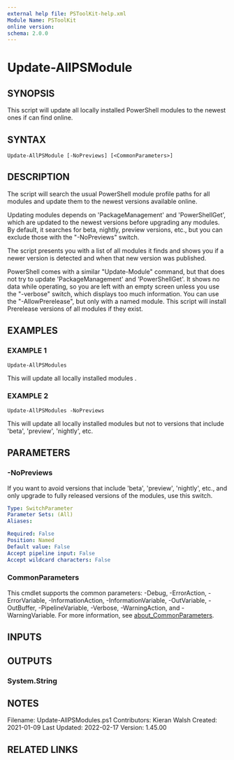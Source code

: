 ```yaml
---
external help file: PSToolKit-help.xml
Module Name: PSToolKit
online version:
schema: 2.0.0
---
```


# Update-AllPSModule

## SYNOPSIS
This script will update all locally installed PowerShell modules to the newest ones if can find online.

## SYNTAX

```
Update-AllPSModule [-NoPreviews] [<CommonParameters>]
```

## DESCRIPTION
The script will search the usual PowerShell module profile paths for all modules and update them to the newest versions available online.

Updating modules depends on 'PackageManagement' and 'PowerShellGet', which are updated to the newest versions before upgrading any modules.
By default, it searches for beta, nightly, preview versions, etc., but you can exclude those with the "-NoPreviews" switch.

The script presents you with a list of all modules it finds and shows you if a newer version is detected and when that new version was published.

PowerShell comes with a similar "Update-Module" command, but that does not try to update 'PackageManagement' and 'PowerShellGet'.
It shows no data while operating, so you are left with an empty screen unless you use the "-verbose" switch, which displays too much information.
You can use the "-AllowPrerelease", but only with a named module.
This script will install Prerelease versions of all modules if they exist.

## EXAMPLES

### EXAMPLE 1
```
Update-AllPSModules
```

This will update all locally installed modules .

### EXAMPLE 2
```
Update-AllPSModules -NoPreviews
```

This will update all locally installed modules but not to versions that include 'beta', 'preview', 'nightly', etc.

## PARAMETERS

### -NoPreviews
If you want to avoid versions that include 'beta', 'preview', 'nightly', etc.,  and only upgrade to fully released versions of the modules, use this switch.

```yaml
Type: SwitchParameter
Parameter Sets: (All)
Aliases:

Required: False
Position: Named
Default value: False
Accept pipeline input: False
Accept wildcard characters: False
```

### CommonParameters
This cmdlet supports the common parameters: -Debug, -ErrorAction, -ErrorVariable, -InformationAction, -InformationVariable, -OutVariable, -OutBuffer, -PipelineVariable, -Verbose, -WarningAction, and -WarningVariable. For more information, see [about_CommonParameters](http://go.microsoft.com/fwlink/?LinkID=113216).

## INPUTS

## OUTPUTS

### System.String
## NOTES
Filename:       Update-AllPSModules.ps1
Contributors:   Kieran Walsh
Created:        2021-01-09
Last Updated:   2022-02-17
Version:        1.45.00

## RELATED LINKS
